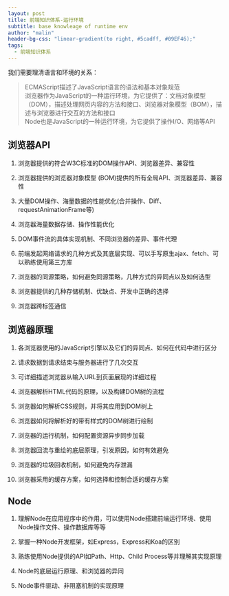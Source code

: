 ```yaml
---
layout: post
title: 前端知识体系-运行环境
subtitle: base knowleage of runtime env
author: "malin"
header-bg-css: "linear-gradient(to right, #5cadff, #09EF46);"
tags:
  - 前端知识体系
---
```


我们需要理清语言和环境的关系：

> ECMAScript描述了JavaScript语言的语法和基本对象规范  
> 浏览器作为JavaScript的一种运行环境，为它提供了：文档对象模型（DOM），描述处理网页内容的方法和接口、浏览器对象模型（BOM），描述与浏览器进行交互的方法和接口  
> Node也是JavaScript的一种运行环境，为它提供了操作I/O、网络等API

## 浏览器API

1. 浏览器提供的符合W3C标准的DOM操作API、浏览器差异、兼容性

2. 浏览器提供的浏览器对象模型 (BOM)提供的所有全局API、浏览器差异、兼容性

3. 大量DOM操作、海量数据的性能优化(合并操作、Diff、requestAnimationFrame等)

4. 浏览器海量数据存储、操作性能优化

5. DOM事件流的具体实现机制、不同浏览器的差异、事件代理

6. 前端发起网络请求的几种方式及其底层实现、可以手写原生ajax、fetch、可以熟练使用第三方库

7. 浏览器的同源策略，如何避免同源策略，几种方式的异同点以及如何选型

8. 浏览器提供的几种存储机制、优缺点、开发中正确的选择

9. 浏览器跨标签通信

## 浏览器原理

1. 各浏览器使用的JavaScript引擎以及它们的异同点、如何在代码中进行区分

2. 请求数据到请求结束与服务器进行了几次交互

3. 可详细描述浏览器从输入URL到页面展现的详细过程

4. 浏览器解析HTML代码的原理，以及构建DOM树的流程

5. 浏览器如何解析CSS规则，并将其应用到DOM树上

6. 浏览器如何将解析好的带有样式的DOM树进行绘制

7. 浏览器的运行机制，如何配置资源异步同步加载

8. 浏览器回流与重绘的底层原理，引发原因，如何有效避免

9. 浏览器的垃圾回收机制，如何避免内存泄漏

10. 浏览器采用的缓存方案，如何选择和控制合适的缓存方案

## Node

1. 理解Node在应用程序中的作用，可以使用Node搭建前端运行环境、使用Node操作文件、操作数据库等等

2. 掌握一种Node开发框架，如Express，Express和Koa的区别

3. 熟练使用Node提供的API如Path、Http、Child Process等并理解其实现原理

4. Node的底层运行原理、和浏览器的异同

5. Node事件驱动、非阻塞机制的实现原理
